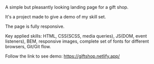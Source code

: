 A simple but pleasantly looking landing page for a gift shop.

It's a project made to give a demo of my skill set.

The page is fully responsive.

Key applied skills: HTML, CSS(SCSS, media queries), JS(DOM, event listeners), BEM, responsive images, complete set of fonts for different browsers, Git/Git flow.

Follow the link to see demo: https://giftshop.netlify.app/
